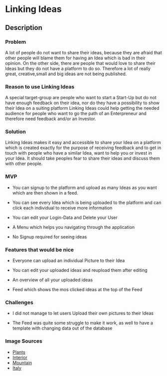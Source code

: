 # Linking Ideas

## Description

### Problem

A lot of people do not want to share their ideas, because they are afraid that other people will blame them for having an Idea which is bad in their opinion.
On the other side, there are people that would love to share their Ideas but they do not have a platform to do so.
Therefore a lot of really great, creative,small and big ideas are not being published.

### Reason to use Linking Ideas

A special target-group are people who want to start a Start-Up but do not have enough feedback on their idea, nor do they have a possibility to show their Idea on a suiting platform 
Linking Ideas could help getting the needed audience for people who want to go the path of an Enterpreneur and therefore need feedback and/or an Investor.

### Solution

Linking Ideas makes it easy and accessible to share your Idea on a platform which is created exactly for the purpose of receiving feedback and to get in touch with people who have a similar Idea, want to help you or invest in your Idea.
It should take peoples fear to share their ideas and discuss them with other people.

### MVP

* You can signup to the platform and upload as many Ideas as you want which are then shown in a feed.

* You can see every Idea which is being uploaded to the platform and can click each individual to receive more information

* You can edit your Login-Data and Delete your User

* A Menu which helps you navigating through the application

* No Signup required for seeing ideas



### Features that would be nice
 
* Everyone can upload an individual Picture to their Idea

* You can edit your uploaded ideas and reupload them after editing

* An overview of all your uploaded ideas 

* Feed which shows the mos clicked ideas at the top of the Feed


### Challenges

* I did not manage to let users Upload their own pictures to their Ideas

* The Feed was quite some struggle to make it work, as well to have a template with changing data out of the database


### Image Sources

* [Plants](https://unsplash.com/s/photos/plants)
* [Interior](https://www.wallpaper.com/design/wallpaper-design-awards-2021-best-curves)
* [Mountain](https://wallpaperaccess.com/mountain-macbook)
* [Italy](https://wallpaperaccess.com/italian-street)

